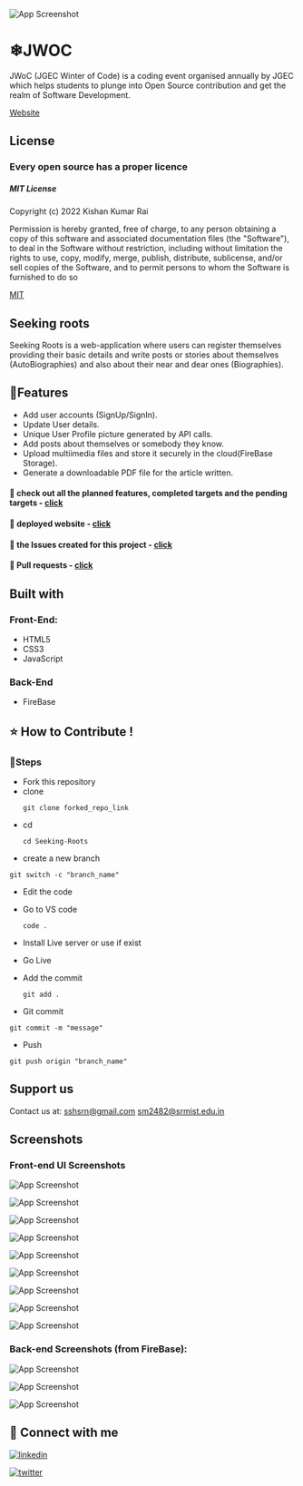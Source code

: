

![App Screenshot](https://d33wubrfki0l68.cloudfront.net/4e39c7238cdfd48eccdfb5e1835170ec52e5f614/bd0b1/assets/img/jwoc_logo_sticker.svg)

# ❄JWOC
JWoC (JGEC Winter of Code) is a coding event organised annually by JGEC which helps students to plunge into Open Source contribution and get the realm of Software Development.

[Website](https://jwoc.tech/)

## License
### Every open source has a proper licence
##### MIT License

Copyright (c) 2022 Kishan Kumar Rai

Permission is hereby granted, free of charge, to any person obtaining a copy
of this software and associated documentation files (the "Software"), to deal
in the Software without restriction, including without limitation the rights
to use, copy, modify, merge, publish, distribute, sublicense, and/or sell
copies of the Software, and to permit persons to whom the Software is
furnished to do so

[MIT](https://choosealicense.com/licenses/mit/)

## Seeking roots
Seeking Roots is a web-application where users can register themselves providing their basic details and write posts or stories about themselves (AutoBiographies) and also about their near and dear ones (Biographies).

## 📌Features

- Add user accounts (SignUp/SignIn).
- Update User details.
- Unique User Profile picture generated by API calls.
- Add posts about themselves or somebody they know.
- Upload multiimedia files and store it securely in the cloud(FireBase Storage).
- Generate a downloadable PDF file for the article written.

#### 🚀 check out all the planned features, completed targets and the pending targets - [click](https://github.com/users/SSHSRN/projects/2/views/1)

#### 🚀 deployed website - [click](https://sshsrn.github.io/Seeking-Roots/)

#### 🚀 the Issues created for this project - [click](https://github.com/SSHSRN/Seeking-Roots/issues)

#### 🚀 Pull requests - [click](https://github.com/SSHSRN/Seeking-Roots/pulls?q=is%3Apr+is%3Aclosed)

## Built with

###  Front-End:

- HTML5
- CSS3
- JavaScript
### Back-End
- FireBase

## ⭐ How to Contribute !

### 🚩Steps
 - Fork this repository
 - clone
     ```
    git clone forked_repo_link

    ```
- cd
  ```
  cd Seeking-Roots
- create a new branch
```
git switch -c "branch_name"
  ```
 - Edit the code
 - Go to VS code
   ```
   code .
   ```
- Install Live server or use if exist
- Go Live

- Add the commit 
   ```
   git add .
   ```
- Git commit

```
git commit -m "message"
```
- Push
 ```
 git push origin "branch_name"
 ```
## Support us

Contact us at: sshsrn@gmail.com sm2482@srmist.edu.in


## Screenshots
### Front-end UI Screenshots
![App Screenshot](https://github.com/SSHSRN/Seeking-Roots/blob/main/assets/readme-assets/1.png?raw=true)

![App Screenshot](https://github.com/SSHSRN/Seeking-Roots/raw/main/assets/readme-assets/2.png)

![App Screenshot](https://github.com/SSHSRN/Seeking-Roots/raw/main/assets/readme-assets/3.png)

![App Screenshot](https://github.com/SSHSRN/Seeking-Roots/raw/main/assets/readme-assets/4.png)

![App Screenshot](https://github.com/SSHSRN/Seeking-Roots/raw/main/assets/readme-assets/5.png)

![App Screenshot](https://github.com/SSHSRN/Seeking-Roots/raw/main/assets/readme-assets/6.png)


![App Screenshot](https://github.com/SSHSRN/Seeking-Roots/raw/main/assets/readme-assets/9.png)


![App Screenshot](https://github.com/SSHSRN/Seeking-Roots/raw/main/assets/readme-assets/10.png)

![App Screenshot]( https://github.com/SSHSRN/Seeking-Roots/raw/main/assets/readme-assets/11.png)

### Back-end Screenshots (from FireBase):

![App Screenshot](https://github.com/SSHSRN/Seeking-Roots/raw/main/assets/readme-assets/12.png)


![App Screenshot](https://github.com/SSHSRN/Seeking-Roots/raw/main/assets/readme-assets/13.png)

![App Screenshot](https://github.com/SSHSRN/Seeking-Roots/raw/main/assets/readme-assets/15.png)
   


## 🔗 Connect with me

[![linkedin](https://img.shields.io/badge/linkedin-0A66C2?style=for-the-badge&logo=linkedin&logoColor=white)](https://www.linkedin.com/in/sshsrn/)

[![twitter](https://img.shields.io/badge/twitter-1DA1F2?style=for-the-badge&logo=twitter&logoColor=white)](https://twitter.com/ssh_srn)